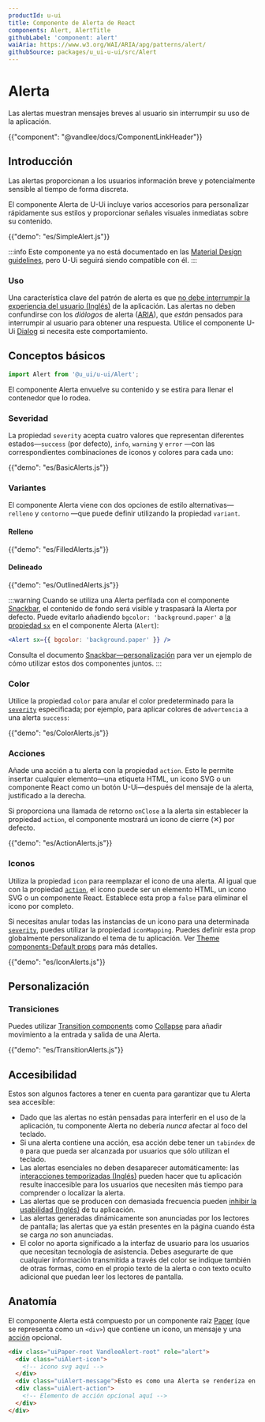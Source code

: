 ```yaml
---
productId: u-ui
title: Componente de Alerta de React
components: Alert, AlertTitle
githubLabel: 'component: alert'
waiAria: https://www.w3.org/WAI/ARIA/apg/patterns/alert/
githubSource: packages/u_ui-u-ui/src/Alert
---
```


# Alerta

<p class="description">Las alertas muestran mensajes breves al usuario sin interrumpir su uso de la aplicación.</p>

{{"component": "@vandlee/docs/ComponentLinkHeader"}}

## Introducción

Las alertas proporcionan a los usuarios información breve y potencialmente sensible al tiempo de forma discreta.

El componente Alerta de U-Ui incluye varios accesorios para personalizar rápidamente sus estilos y proporcionar señales visuales inmediatas sobre su contenido.

{{"demo": "es/SimpleAlert.js"}}

:::info
Este componente ya no está documentado en las [Material Design guidelines](https://m2.material.io/), pero U-Ui seguirá siendo compatible con él.
:::

### Uso

Una característica clave del patrón de alerta es que [no debe interrumpir la experiencia del usuario (Inglés)](https://www.w3.org/WAI/ARIA/apg/patterns/alert/) de la aplicación.
Las alertas no deben confundirse con los _diálogos_ de alerta ([ARIA](https://www.w3.org/WAI/ARIA/apg/patterns/alertdialog/)), que _están_ pensados para interrumpir al usuario para obtener una respuesta.
Utilice el componente U-Ui [Dialog](/u_ui/u-ui/react-dialog/) si necesita este comportamiento.

## Conceptos básicos

```jsx
import Alert from '@u_ui/u-ui/Alert';
```

El componente Alerta envuelve su contenido y se estira para llenar el contenedor que lo rodea.

### Severidad

La propiedad `severity` acepta cuatro valores que representan diferentes estados—`success` (por defecto), `info`, `warning` y `error` —con las correspondientes combinaciones de iconos y colores para cada uno:

{{"demo": "es/BasicAlerts.js"}}

### Variantes

El componente Alerta viene con dos opciones de estilo alternativas—`relleno` y `contorno` —que puede definir utilizando la propiedad `variant`.

#### Relleno

{{"demo": "es/FilledAlerts.js"}}

#### Delineado

{{"demo": "es/OutlinedAlerts.js"}}

:::warning
Cuando se utiliza una Alerta perfilada con el componente [Snackbar](/u_ui/u-ui/react-snackbar/), el contenido de fondo será visible y traspasará la Alerta por defecto.
Puede evitarlo añadiendo `bgcolor: 'background.paper'` a [la propiedad `sx`](/u_ui/u-ui/customization/how-to-customize/#the-sx-prop) en el componente Alerta (`Alert`):

```jsx
<Alert sx={{ bgcolor: 'background.paper' }} />
```

Consulta el documento [Snackbar—personalización](/u_ui/u-ui/react-snackbar/#personalización) para ver un ejemplo de cómo utilizar estos dos componentes juntos.
:::

### Color

Utilice la propiedad `color` para anular el color predeterminado para la [`severity`](#severidad) especificada; por ejemplo, para aplicar colores de `advertencia` a una alerta `success`:

{{"demo": "es/ColorAlerts.js"}}

### Acciones

Añade una acción a tu alerta con la propiedad `action`.
Esto le permite insertar cualquier elemento—una etiqueta HTML, un icono SVG o un componente React como un botón U-Ui—después del mensaje de la alerta, justificado a la derecha.

Si proporciona una llamada de retorno `onClose` a la alerta sin establecer la propiedad `action`, el componente mostrará un icono de cierre (&#x2715;) por defecto.

{{"demo": "es/ActionAlerts.js"}}

### Iconos

Utiliza la propiedad `icon` para reemplazar el icono de una alerta.
Al igual que con la propiedad [`action`](#acciones), el icono puede ser un elemento HTML, un icono SVG o un componente React.
Establece esta prop a `false` para eliminar el icono por completo.

Si necesitas anular todas las instancias de un icono para una determinada [`severity`](#severidad), puedes utilizar la propiedad `iconMapping`.
Puedes definir esta prop globalmente personalizando el tema de tu aplicación. Ver [Theme components-Default props](/u_ui/u-ui/customization/theme-components/#theme-default-props) para más detalles.

{{"demo": "es/IconAlerts.js"}}

## Personalización

### Transiciones

Puedes utilizar [Transition components](/u_ui/u-ui/transitions/) como [Collapse](/u_ui/u-ui/transitions/#collapse) para añadir movimiento a la entrada y salida de una Alerta.

{{"demo": "es/TransitionAlerts.js"}}


## Accesibilidad

Estos son algunos factores a tener en cuenta para garantizar que tu Alerta sea accesible:

- Dado que las alertas no están pensadas para interferir en el uso de la aplicación, tu componente Alerta no debería _nunca_ afectar al foco del teclado.
- Si una alerta contiene una acción, esa acción debe tener un `tabindex` de `0` para que pueda ser alcanzada por usuarios que sólo utilizan el teclado.
- Las alertas esenciales no deben desaparecer automáticamente: las [interacciones temporizadas (Inglés)](https://www.w3.org/TR/UNDERSTANDING-WCAG20/time-limits-no-exceptions.html) pueden hacer que tu aplicación resulte inaccesible para los usuarios que necesiten más tiempo para comprender o localizar la alerta.
- Las alertas que se producen con demasiada frecuencia pueden [inhibir la usabilidad (Inglés)](https://www.w3.org/TR/UNDERSTANDING-WCAG20/time-limits-postponed.html) de tu aplicación.
- Las alertas generadas dinámicamente son anunciadas por los lectores de pantalla; las alertas que ya están presentes en la página cuando ésta se carga _no_ son anunciadas.
- El color no aporta significado a la interfaz de usuario para los usuarios que necesitan tecnología de asistencia. Debes asegurarte de que cualquier información transmitida a través del color se indique también de otras formas, como en el propio texto de la alerta o con texto oculto adicional que puedan leer los lectores de pantalla.

## Anatomía

El componente Alerta está compuesto por un componente raíz [Paper](/u_ui/u-ui/react-paper/) (que se representa como un `<div>`) que contiene un icono, un mensaje y una [acción](#acciones) opcional.

```html
<div class="uiPaper-root VandleeAlert-root" role="alert">
  <div class="uiAlert-icon">
    <!-- icono svg aquí -->
  </div>
  <div class="uiAlert-message">Esto es como una Alerta se renderiza en el DOM.</div>
  <div class="uiAlert-action">
    <!-- Elemento de acción opcional aquí -->
  </div>
</div>
```